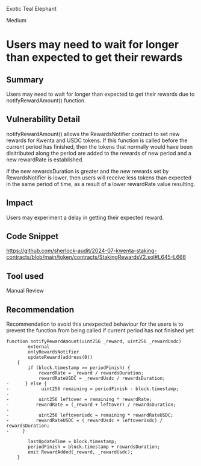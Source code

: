 Exotic Teal Elephant

Medium

# Users may need to wait for longer than expected to get their rewards

## Summary
Users may need to wait for longer than expected to get their rewards due to notifyRewardAmount() function.

## Vulnerability Detail
notifyRewardAmount() allows the RewardsNotifier contract to set new rewards for Kwenta and USDC tokens. If this function is called before the current period has finished, then the tokens that normally would have been disitributed along the period are added to the rewards of new period and a new rewardRate is established.

If the new rewardsDuration is greater and the new rewards set by RewardsNotifier is lower, then users will receive less tokens than expected in the same period of time, as a result of a lower rewardRate value resulting.

## Impact
Users may experiment a delay in getting their expected reward.

## Code Snippet
https://github.com/sherlock-audit/2024-07-kwenta-staking-contracts/blob/main/token/contracts/StakingRewardsV2.sol#L645-L666

## Tool used
Manual Review

## Recommendation
Recommendation to avoid this unexpected behaviour for the users is to prevent the function from being called if current period has not finished yet:

```solidity
function notifyRewardAmount(uint256 _reward, uint256 _rewardUsdc)
        external
        onlyRewardsNotifier
        updateReward(address(0))
    {
        if (block.timestamp >= periodFinish) {
            rewardRate = _reward / rewardsDuration;
            rewardRateUSDC = _rewardUsdc / rewardsDuration;
-      } else {
-            uint256 remaining = periodFinish - block.timestamp;
-
-           uint256 leftover = remaining * rewardRate;
-          rewardRate = (_reward + leftover) / rewardsDuration;
-
-           uint256 leftoverUsdc = remaining * rewardRateUSDC;
-          rewardRateUSDC = (_rewardUsdc + leftoverUsdc) / rewardsDuration;
-     }

        lastUpdateTime = block.timestamp;
        periodFinish = block.timestamp + rewardsDuration;
        emit RewardAdded(_reward, _rewardUsdc);
    }
```